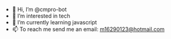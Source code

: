 - 👋 Hi, I’m @cmpro-bot
- 👀 I’m interested in tech
- 🌱 I’m currently learning javascript
- 📫 To reach me send me an email: m16290123@hotmail.com


